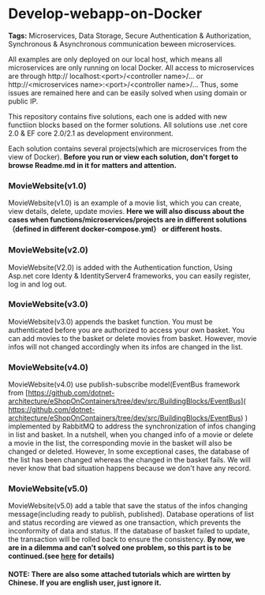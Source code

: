 # Develop-webapp-on-Docker
**Tags:** Microservices, Data Storage, Secure Authentication &amp; Authorization, Synchronous &amp; Asynchronous communication beween microservices.

All examples are only deployed on our local host, which means all microservices are only running on local Docker. All access to microservices are through  http:// localhost:<port\>/\<controller name\>/...  or http://\<microservices name\>:\<port\>/\<controller name\>/... Thus, some issues are remained here and can be easily solved when using domain or public IP.

This repository contains five solutions, each one is added with new functiion blocks based on the former solutions.
All solutions use .net core 2.0 & EF core 2.0/2.1 as development environment.

Each solution contains several projects(which are microservices from the view of Docker). **Before you run or view each solution, don't forget to browse Readme.md in it for matters and attention.**

### **MovieWebsite(v1.0)**  
MovieWebsite(v1.0) is an example of a movie list, which you can create, view details, delete, update movies. **Here we will also discuss about the cases when functions/microservices/projects are in different solutions（defined in different docker-compose.yml） or different hosts.**

### **MovieWebsite(v2.0)**  
MovieWebsite(V2.0) is added with the Authentication function, Using Asp.net core Identy & IdentityServer4 frameworks, you can easily register, log in and log out.

### **MovieWebsite(v3.0)**  
MovieWebsite(v3.0)  appends the basket function. You must be authenticated before you are authorized to access your own basket. You can add movies to the basket or delete movies from basket. However, movie infos will not changed accordingly when its infos are changed in the list.

### **MovieWebsite(v4.0)**    
MovieWebsite(v4.0) use publish-subscribe model(EventBus framework from [https://github.com/dotnet-architecture/eShopOnContainers/tree/dev/src/BuildingBlocks/EventBus]( https://github.com/dotnet-architecture/eShopOnContainers/tree/dev/src/BuildingBlocks/EventBus) ) implemented by RabbitMQ to address the synchronization of infos changing in list and basket. In a nutshell, when you changed info of a movie or delete a movie in the list, the corresponding movie in the basket will also be changed or deleted.  However, In some exceptional cases, the database of the list has been changed whereas the changed in the basket fails. We will never know that bad situation happens because we don't have any record.

### **MovieWebsite(v5.0)**  
MovieWebsite(v5.0) add a table that save the status of the infos changing message(including ready to publish, published). Database operations of list and status recording are viewed as one transaction, which prevents the inconformity of data and status. If the database of basket failed to update, the transaction will be rolled back to ensure the consistency. **By now, we are in a dilemma and can't solved one problem, so this part is to be continued.(see [here](https://github.com/China-WenboZhao/Develop-webapp-on-Docker/blob/master/MovieWebsite(v5.0)/Readme.md
) for details)**

#### **NOTE: There are also some attached tutorials which are wirtten by Chinese. If you are english user, just ignore it.**

